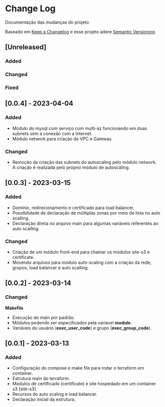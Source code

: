 # Change Log
Documentação das mudanças do projeto
 
Baseado em [Keep a Changelog](http://keepachangelog.com/)
e esse projeto adere [Semantic Versioning](http://semver.org/).
 
## [Unreleased]
 
### Added

### Changed
 
### Fixed

## [0.0.4] - 2023-04-04

### Added
- Módulo do mysql com serviço com multi-az funcionando em duas subnets sem a conexão com a internet.
- Módulo network para criação da VPC e Gateway.

### Changed
- Remoção da criação das subnets do autoscaling pelo módulo network. A criação é realizada pelo próprio módulo de autoscaling. 

## [0.0.3] - 2023-03-15

### Added
- Domínio, redirecionamento e certificado para load balancer.
- Possibilidade de declaração de múltiplas zonas por meio de lista no auto scalling.
- Declaração direta no arquivo main para algumas variáveis referentes ao auto scalling.

### Changed
- Criação de um módulo front-end para chamar os módulos site-s3 e certificate.
- Movendo arquivos para módulo auto-scaling com a criação da rede, grupos, load balancer e auto scalling.

## [0.0.2] - 2023-03-14

### Changed

**Makefile**
- Execução do main por padrão.
- Módulos podendo ser especificados pela varíavel **module**.
- Variáveis do usuário (**exec_user_code**) e grupo (**exec_group_code**).

## [0.0.1] - 2023-03-13

### Added
- Configuração do compose e make file para rodar o terraform em container.
- Estrutura main do terraform.
- Módulos de certificado (certificate) e site hospedado em um container s3 (site-s3).
- Recursos do auto scaling e load balancer.
- Declaração inicial da estrutura.